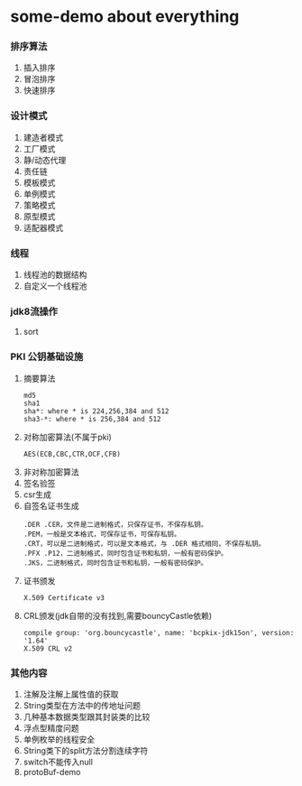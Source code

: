 # some-demo about everything
### 排序算法
1. 插入排序
2. 冒泡排序
3. 快速排序
### 设计模式
1. 建造者模式
2. 工厂模式
3. 静/动态代理
4. 责任链
5. 模板模式
6. 单例模式
7. 策略模式
8. 原型模式
9. 适配器模式
### 线程
1. 线程池的数据结构
2. 自定义一个线程池
### jdk8流操作
1. sort
### PKI 公钥基础设施
1. 摘要算法
    ```
    md5
    sha1
    sha*: where * is 224,256,384 and 512
    sha3-*: where * is 256,384 and 512
    ```
2. 对称加密算法(不属于pki)
    ```
    AES(ECB,CBC,CTR,OCF,CFB)
    ```
3. 非对称加密算法
4. 签名验签
5. csr生成
6. 自签名证书生成
    ```
    .DER .CER，文件是二进制格式，只保存证书，不保存私钥。
    .PEM，一般是文本格式，可保存证书，可保存私钥。
    .CRT，可以是二进制格式，可以是文本格式，与 .DER 格式相同，不保存私钥。
    .PFX .P12，二进制格式，同时包含证书和私钥，一般有密码保护。
    .JKS，二进制格式，同时包含证书和私钥，一般有密码保护。
    ```
7. 证书颁发
    ```
    X.509 Certificate v3
    ```
8. CRL颁发(jdk自带的没有找到,需要bouncyCastle依赖)
    ```
    compile group: 'org.bouncycastle', name: 'bcpkix-jdk15on', version: '1.64'
    X.509 CRL v2
    ```
    
### 其他内容
1. 注解及注解上属性值的获取
2. String类型在方法中的传地址问题
3. 几种基本数据类型跟其封装类的比较
4. 浮点型精度问题
5. 单例枚举的线程安全
6. String类下的split方法分割连续字符
7. switch不能传入null
8. protoBuf-demo
